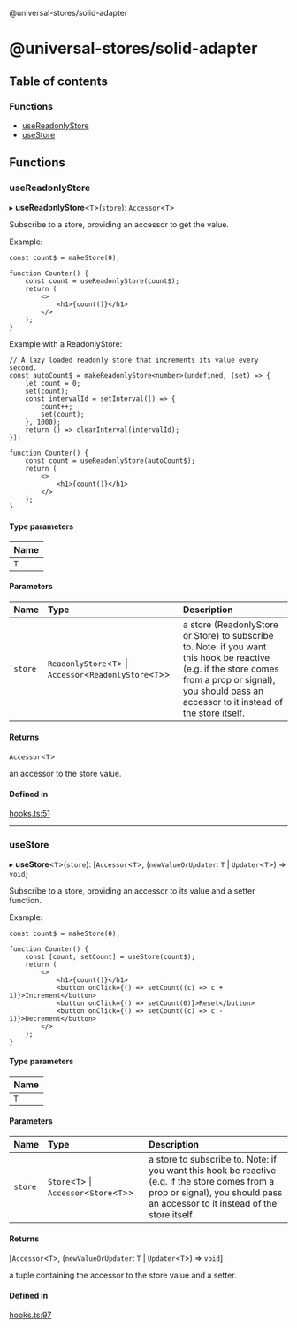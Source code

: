 @universal-stores/solid-adapter

# @universal-stores/solid-adapter

## Table of contents

### Functions

- [useReadonlyStore](README.md#usereadonlystore)
- [useStore](README.md#usestore)

## Functions

### useReadonlyStore

▸ **useReadonlyStore**<`T`\>(`store`): `Accessor`<`T`\>

Subscribe to a store, providing an accessor to get the value.

Example:

```tsx
const count$ = makeStore(0);

function Counter() {
	const count = useReadonlyStore(count$);
	return (
		<>
			<h1>{count()}</h1>
		</>
	);
}
```

Example with a ReadonlyStore:

```tsx
// A lazy loaded readonly store that increments its value every second.
const autoCount$ = makeReadonlyStore<number>(undefined, (set) => {
	let count = 0;
	set(count);
	const intervalId = setInterval(() => {
		count++;
		set(count);
	}, 1000);
	return () => clearInterval(intervalId);
});

function Counter() {
	const count = useReadonlyStore(autoCount$);
	return (
		<>
			<h1>{count()}</h1>
		</>
	);
}
```

#### Type parameters

| Name |
| :------ |
| `T` |

#### Parameters

| Name | Type | Description |
| :------ | :------ | :------ |
| `store` | `ReadonlyStore`<`T`\> \| `Accessor`<`ReadonlyStore`<`T`\>\> | a store (ReadonlyStore<T> or Store<T>) to subscribe to. Note: if you want this hook be reactive (e.g. if the store comes from a prop or signal), you should pass an accessor to it instead of the store itself. |

#### Returns

`Accessor`<`T`\>

an accessor to the store value.

#### Defined in

[hooks.ts:51](https://github.com/cdellacqua/stores.js-solid-adapter/blob/main/src/lib/hooks.ts#L51)

___

### useStore

▸ **useStore**<`T`\>(`store`): [`Accessor`<`T`\>, (`newValueOrUpdater`: `T` \| `Updater`<`T`\>) => `void`]

Subscribe to a store, providing an accessor to its value
and a setter function.

Example:
```tsx
const count$ = makeStore(0);

function Counter() {
	const [count, setCount] = useStore(count$);
	return (
		<>
			<h1>{count()}</h1>
			<button onClick={() => setCount((c) => c + 1)}>Increment</button>
			<button onClick={() => setCount(0)}>Reset</button>
			<button onClick={() => setCount((c) => c - 1)}>Decrement</button>
		</>
	);
}
```

#### Type parameters

| Name |
| :------ |
| `T` |

#### Parameters

| Name | Type | Description |
| :------ | :------ | :------ |
| `store` | `Store`<`T`\> \| `Accessor`<`Store`<`T`\>\> | a store to subscribe to. Note: if you want this hook be reactive (e.g. if the store comes from a prop or signal), you should pass an accessor to it instead of the store itself. |

#### Returns

[`Accessor`<`T`\>, (`newValueOrUpdater`: `T` \| `Updater`<`T`\>) => `void`]

a tuple containing the accessor to the store value and a setter.

#### Defined in

[hooks.ts:97](https://github.com/cdellacqua/stores.js-solid-adapter/blob/main/src/lib/hooks.ts#L97)
